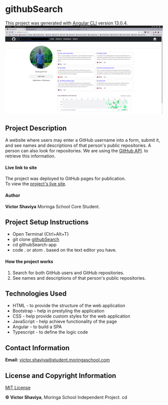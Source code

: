 # githubSearch

This project was generated with [Angular CLI](https://github.com/angular/angular-cli) version 13.0.4.     
![github_Search_Screenshot](https://github.com/ShaviyaVictor/githubSearch/blob/main/src/assets/Dummy%20Screenshot.png)

## Project Description
A website where users may enter a GitHub username into a form, submit it, and see names and descriptions of that person's public repositories. A person can also look for repositories.
We are using the [GitHub API](https://developer.github.com/v3/). to retrieve this information. 

#### Live link to site
The project was deployed to GitHub pages for publication.     
To view the [project's live site](#).

#### Author
**Victor Shaviya**
Moringa School Core Student.

## Project Setup Instructions
- Open Terminal {Ctrl+Alt+T}     
- git clone [githubSearch](https://github.com/ShaviyaVictor/githubSearch)      
- cd githubSearch-app      
- code . or atom . based on the text editor you have.

#### How the project works
1. Search for both GitHub users and GitHub repositories.
2. See names and descriptions of that person's public repositories.

## Technologies Used
- HTML - to provide the structure of the web application
- Bootstrap - help in prestyling the application
- CSS - help provide custom styles for the web application
- JavaScript - help achieve functionality of the page
- Angular - to build a SPA
- Typescript - to define the logic code

## Contact Information
**Email:** [victor.shaviya@student.moringaschool.com](#)

## License and Copyright Information
[MIT License](https://github.com/ShaviyaVictor/githubSearch/blob/main/LICENSE)
   
  
**© Victor Shaviya**, Moringa School Independent Project.
cd 